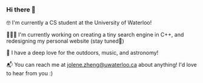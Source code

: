 ### Hi there 👋

🤓 I'm currently a CS student at the University of Waterloo!

👩🏻‍💻 I'm currently working on creating a tiny search engine in C++, and redesigning my personal website (stay tuned👀)

🔭 I have a deep love for the outdoors, music, and astronomy!

📬 You can reach me at jolene.zheng@uwaterloo.ca about anything! I'd love to hear from you :)
